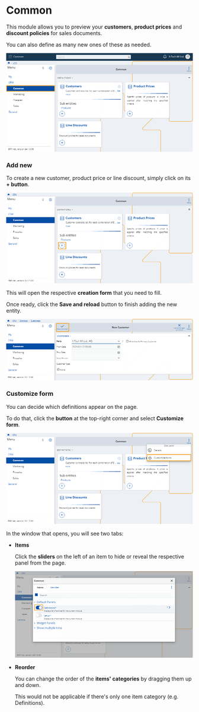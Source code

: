 # Common 

This module allows you to preview your **customers**, **product prices** and **discount policies** for sales documents.

You can also define as many new ones of these as needed.

![Express](pictures/Common_view.png)

### Add new

To create a new customer, product price or line discount, simply click on its **+ button**.

![Express](pictures/Common_add.png)

This will open the respective **creation form** that you need to fill. 

Once ready, click the **Save and reload** button to finish adding the new entity.

![Express](pictures/Common_save.png)

### Customize form

You can decide which definitions appear on the page.

To do that, click the **button** at the top-right corner and select **Customize form**.

![Express](pictures/Common_customize.png)

In the window that opens, you will see two tabs:

* **Items**

  Click the **sliders** on the left of an item to hide or reveal the respective panel from the page.

  ![Express](pictures/Common_Items.png)

* **Reorder**

  You can change the order of the **items' categories** by dragging them up and down.

  This would not be applicable if there's only one item category (e.g. Definitions).

